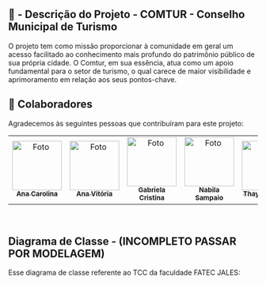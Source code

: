 ## 📝 - Descrição do Projeto - COMTUR - Conselho Municipal de Turismo

O projeto tem como missão proporcionar à comunidade em geral um acesso facilitado ao conhecimento mais profundo do patrimônio público de sua própria cidade. O Comtur, em sua essência, atua como um apoio fundamental para o setor de turismo, o qual carece de maior visibilidade e aprimoramento em relação aos seus pontos-chave.
</br>

## 🤝 Colaboradores

Agradecemos às seguintes pessoas que contribuíram para este projeto:

<table>
  <tr>
     <td align="center">
      <a href="https://github.com/heyyana">
        <img src="https://avatars.githubusercontent.com/u/110052074?v=4" width="100px;" alt="Foto"/><br>
        <sub>
          <b>Ana Carolina</b>
        </sub>
      </a>
    </td>
    <td align="center">
      <a href="https://github.com/Ana-Pimenta-Conceicao">
        <img src="https://avatars.githubusercontent.com/u/128404411?v=4" width="100px;" alt="Foto"/><br>
        <sub>
          <b>Ana Vitória</b>
        </sub>
      </a>
    </td>
    <td align="center">
      <a href="https://github.com/GabrielaCS13">
        <img src="https://avatars.githubusercontent.com/u/107650099?v=4" width="100px;" alt="Foto"/><br>
        <sub>
          <b>Gabriela Cristina</b>
        </sub>
      </a>
    </td>
    <td align="center">
      <a href="https://github.com/nabilasampaio2005">
        <img src="https://avatars.githubusercontent.com/u/127144120?v=4" width="100px;" alt="Foto"/><br>
        <sub>
          <b>Nabila Sampaio</b>
        </sub>
      </a>
    </td>
     <td align="center">
      <a href="https://github.com/ThaysaVitoria">
        <img src="https://avatars.githubusercontent.com/u/128404392?v=4" width="100px;" alt="Foto"/><br>
        <sub>
          <b>Thaysa Vitória</b>
        </sub>
      </a>
    </td>

  </tr>
</table>

</br>

## Diagrama de Classe - (INCOMPLETO PASSAR POR MODELAGEM)


Esse diagrama de classe referente ao TCC da faculdade FATEC JALES:

</br>

